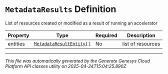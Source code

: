 # `MetadataResults` Definition

List of resources created or modified as a result of running an accelerator

| Property | Type | Required | Description |
|----------|------|----------|-------------|
| entities | [`MetadataResultEntity[]`](metadataresultentity-definition.md) | No | list of resources |

---

*This file was automatically generated by the Generate Genesys Cloud Platform API classes utility on 2025-04-24T15:04:25.890Z*